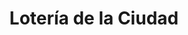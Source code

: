 ---
title: "Lotería de la Ciudad"
url: /ciudad-autonoma-de-buenos-aires/loteria-de-la-ciudad-avenida-lope-de-vega-4/
shop: Lotterie
---